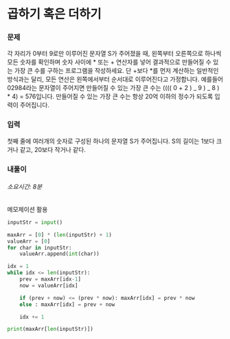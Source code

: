 # 곱하기 혹은 더하기

### 문제

각 자리가 0부터 9로만 이루어진 문자열 S가 주어졌을 때, 왼쪽부터 오른쪽으로 하나씩 모든 숫자를 확인하며 숫자 사이에 * 또는 + 연산자를 넣어 결과적으로 만들어질 수 있는 가장 큰 수를 구하는 프로그램을 작성하세요.
단 +보다 *를 먼저 계산하는 일반적인 방식과는 달리, 모든 연산은 왼쪽에서부터 순서대로 이루어진다고 가정합니다. 예를들어 02984라는 문자열이 주어지면 만들어질 수 있는 가장 큰 수는 (((( 0 + 2 ) _ 9 ) _ 8 ) \* 4) = 576입니다. 만들어질 수 있는 가장 큰 수는 항상 20억 이하의 정수가 되도록 입력이 주어집니다.

### 입력

첫째 줄에 여러개의 숫자로 구성된 하나의 문자열 S가 주어집니다.
S의 길이는 1보다 크거나 같고, 20보다 작거나 같다.

### 내풀이

###### 소요시간: 8분

메모제이션 활용

```Python
inputStr = input()

maxArr = [0] * (len(inputStr) + 1)
valueArr = [0]
for char in inputStr:
    valueArr.append(int(char))

idx = 1
while idx <= len(inputStr):
    prev = maxArr[idx-1]
    now = valueArr[idx]

    if (prev + now) <= (prev * now): maxArr[idx] = prev * now
    else : maxArr[idx] = prev + now

    idx += 1

print(maxArr[len(inputStr)])
```
